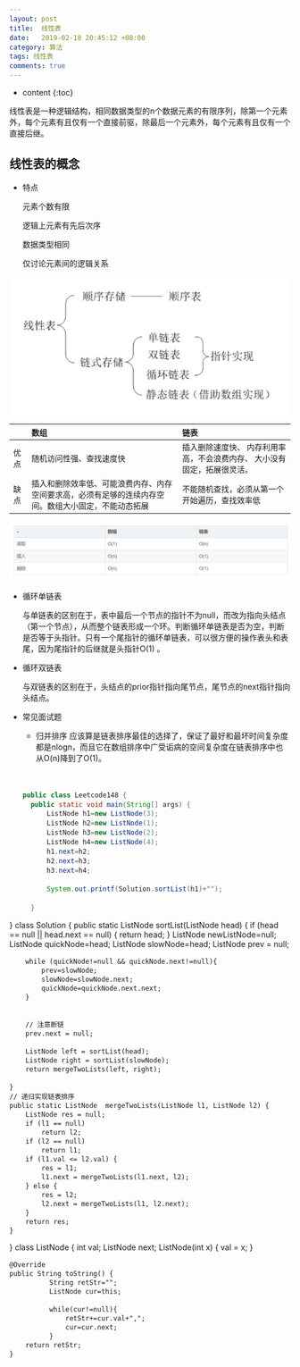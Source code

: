 ```yaml
---
layout: post
title:  线性表
date:   2019-02-18 20:45:12 +08:00
category: 算法
tags: 线性表
comments: true
---
```


* content
{:toc}

线性表是一种逻辑结构，相同数据类型的n个数据元素的有限序列，除第一个元素外，每个元素有且仅有一个直接前驱，除最后一个元素外，每个元素有且仅有一个直接后继。








## 线性表的概念

- 特点

  元素个数有限

  逻辑上元素有先后次序

  数据类型相同

  仅讨论元素间的逻辑关系

![](https://raw.githubusercontent.com/qiuyadongsite/qiuyadongsite.github.io/master/_posts/images/linetable.png)

| | 数组 | 链表     |
| :------------- | :------------- | :------------- |
| 优点 | 随机访问性强、查找速度快 |   插入删除速度快、 内存利用率高，不会浪费内存、 大小没有固定，拓展很灵活。     |
| 缺点 | 插入和删除效率低、可能浪费内存、内存空间要求高，必须有足够的连续内存空间。数组大小固定，不能动态拓展 | 不能随机查找，必须从第一个开始遍历，查找效率低  |

![](https://raw.githubusercontent.com/qiuyadongsite/qiuyadongsite.github.io/master/_posts/images/linetable1.png)

- 循环单链表

  与单链表的区别在于，表中最后一个节点的指针不为null，而改为指向头结点（第一个节点），从而整个链表形成一个环。判断循环单链表是否为空，判断是否等于头指针。只有一个尾指针的循环单链表，可以很方便的操作表头和表尾，因为尾指针的后继就是头指针O(1) 。

- 循环双链表

  与双链表的区别在于，头结点的prior指针指向尾节点，尾节点的next指针指向头结点。

- 常见面试题
  - 归并排序
  应该算是链表排序最佳的选择了，保证了最好和最坏时间复杂度都是nlogn，而且它在数组排序中广受诟病的空间复杂度在链表排序中也从O(n)降到了O(1)。


  ```java


  public class Leetcode148 {
    public static void main(String[] args) {
        ListNode h1=new ListNode(3);
        ListNode h2=new ListNode(1);
        ListNode h3=new ListNode(2);
        ListNode h4=new ListNode(4);
        h1.next=h2;
        h2.next=h3;
        h3.next=h4;

        System.out.printf(Solution.sortList(h1)+"");

    }
}
class Solution {
    public static ListNode sortList(ListNode head) {
        if (head == null || head.next == null) {
            return head;
        }
        ListNode newListNode=null;
        ListNode quickNode=head;
        ListNode slowNode=head;
        ListNode prev = null;


        while (quickNode!=null && quickNode.next!=null){
            prev=slowNode;
            slowNode=slowNode.next;
            quickNode=quickNode.next.next;
        }


        // 注意断链
        prev.next = null;

        ListNode left = sortList(head);
        ListNode right = sortList(slowNode);
        return mergeTwoLists(left, right);

    }
    // 递归实现链表排序
    public static ListNode  mergeTwoLists(ListNode l1, ListNode l2) {
        ListNode res = null;
        if (l1 == null)
            return l2;
        if (l2 == null)
            return l1;
        if (l1.val <= l2.val) {
            res = l1;
            l1.next = mergeTwoLists(l1.next, l2);
        } else {
            res = l2;
            l2.next = mergeTwoLists(l1, l2.next);
        }
        return res;
    }

}
class ListNode {
          int val;
          ListNode next;
          ListNode(int x) { val = x; }

    @Override
    public String toString() {
              String retStr="";
              ListNode cur=this;

              while(cur!=null){
                  retStr+=cur.val+",";
                  cur=cur.next;
              }
        return retStr;
    }


  ```

